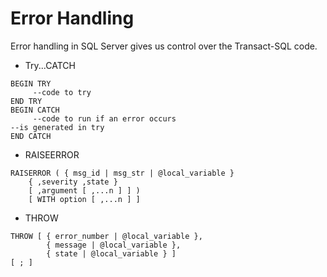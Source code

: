 # Error Handling

Error handling in SQL Server gives us control over the Transact-SQL code.

+ Try...CATCH

```
BEGIN TRY  
     --code to try 
END TRY  
BEGIN CATCH  
     --code to run if an error occurs
--is generated in try
END CATCH
```

+ RAISEERROR

```
RAISERROR ( { msg_id | msg_str | @local_variable }  
    { ,severity ,state }  
    [ ,argument [ ,...n ] ] )  
    [ WITH option [ ,...n ] ]  
```

+ THROW

```
THROW [ { error_number | @local_variable },  
        { message | @local_variable },  
        { state | @local_variable } ]   
[ ; ] 
```


